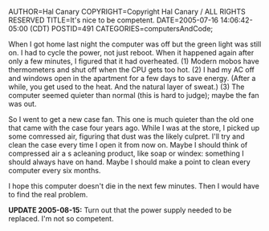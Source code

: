 AUTHOR=Hal Canary
COPYRIGHT=Copyright Hal Canary / ALL RIGHTS RESERVED
TITLE=It's nice to be competent.
DATE=2005-07-16 14:06:42-05:00 (CDT)
POSTID=491
CATEGORIES=computersAndCode;

When I got home last night the computer was off but the green light was still on. I had to cycle the power, not just reboot. When it happened again after only a few minutes, I figured that it had overheated. (1) Modern mobos have thermometers and shut off when the CPU gets too hot. (2) I had my AC off and windows open in the apartment for a few days to save energy. (After a while, you get used to the heat. And the natural layer of sweat.) (3) The computer seemed quieter than normal (this is hard to judge); maybe the fan was out.

So I went to get a new case fan. This one is much quieter than the old one that came with the case four years ago. While I was at the store, I picked up some comressed air, figuring that dust was the likely culpret. I'll try and clean the case every time I open it from now on. Maybe I should think of compressed air a s acleaning product, like soap or windex: something I should always have on hand. Maybe I should make a point to clean every computer every six months.

I hope this computer doesn't die in the next few minutes. Then I would have to find the real problem.

**UPDATE 2005-08-15:** Turn out that the power supply needed to be replaced. I'm not so competent.
